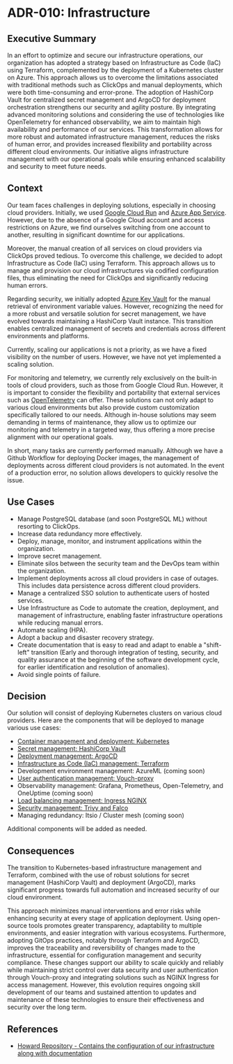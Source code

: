 # ADR-010: Infrastructure

## Executive Summary

In an effort to optimize and secure our infrastructure operations, our
organization has adopted a strategy based on Infrastructure as Code (IaC) using
Terraform, complemented by the deployment of a Kubernetes cluster on Azure. This
approach allows us to overcome the limitations associated with traditional
methods such as ClickOps and manual deployments, which were both time-consuming
and error-prone. The adoption of HashiCorp Vault for centralized secret
management and ArgoCD for deployment orchestration strengthens our security and
agility posture. By integrating advanced monitoring solutions and considering
the use of technologies like OpenTelemetry for enhanced observability, we aim to
maintain high availability and performance of our services. This transformation
allows for more robust and automated infrastructure management, reduces the
risks of human error, and provides increased flexibility and portability across
different cloud environments. Our initiative aligns infrastructure management
with our operational goals while ensuring enhanced scalability and security to
meet future needs.

## Context

Our team faces challenges in deploying solutions, especially in choosing cloud
providers. Initially, we used [Google Cloud
Run](https://cloud.google.com/run/?hl=en) and [Azure App
Service](https://azure.microsoft.com/en-ca/products/app-service/). However, due
to the absence of a Google Cloud account and access restrictions on Azure, we
find ourselves switching from one account to another, resulting in significant
downtime for our applications.

Moreover, the manual creation of all services on cloud providers via ClickOps
proved tedious. To overcome this challenge, we decided to adopt Infrastructure
as Code (IaC) using Terraform. This approach allows us to manage and provision
our cloud infrastructures via codified configuration files, thus eliminating the
need for ClickOps and significantly reducing human errors.

Regarding security, we initially adopted [Azure Key
Vault](https://azure.microsoft.com/en-us/products/key-vault/) for the manual
retrieval of environment variable values. However, recognizing the need for a
more robust and versatile solution for secret management, we have evolved
towards maintaining a HashiCorp Vault instance. This transition enables
centralized management of secrets and credentials across different environments
and platforms.

Currently, scaling our applications is not a priority, as we have a fixed
visibility on the number of users. However, we have not yet implemented a
scaling solution.

For monitoring and telemetry, we currently rely exclusively on the built-in
tools of cloud providers, such as those from Google Cloud Run. However, it is
important to consider the flexibility and portability that external services
such as [OpenTelemetry](https://opentelemetry.io/) can offer. These solutions
can not only adapt to various cloud environments but also provide custom
customization specifically tailored to our needs. Although in-house solutions
may seem demanding in terms of maintenance, they allow us to optimize our
monitoring and telemetry in a targeted way, thus offering a more precise
alignment with our operational goals.

In short, many tasks are currently performed manually. Although we have a Github
Workflow for deploying Docker images, the management of deployments across
different cloud providers is not automated. In the event of a production error,
no solution allows developers to quickly resolve the issue.

## Use Cases

- Manage PostgreSQL database (and soon PostgreSQL ML) without resorting to
  ClickOps.
- Increase data redundancy more effectively.
- Deploy, manage, monitor, and instrument applications within the organization.
- Improve secret management.
- Eliminate silos between the security team and the DevOps team within the
  organization.
- Implement deployments across all cloud providers in case of outages. This
  includes data persistence across different cloud providers.
- Manage a centralized SSO solution to authenticate users of hosted services.
- Use Infrastructure as Code to automate the creation, deployment, and
  management of infrastructure, enabling faster infrastructure operations while
  reducing manual errors.
- Automate scaling (HPA).
- Adopt a backup and disaster recovery strategy.
- Create documentation that is easy to read and adapt to enable a "shift-left"
  transition (Early and thorough integration of testing, security, and quality
  assurance at the beginning of the software development cycle, for earlier
  identification and resolution of anomalies).
- Avoid single points of failure.

## Decision

Our solution will consist of deploying Kubernetes clusters on various cloud
providers. Here are the components that will be deployed to manage various use
cases:

- [Container management and deployment: Kubernetes](014-containers.en-ca.md)
- [Secret management: HashiCorp Vault](012-secret-management.en-ca.md)
- [Deployment management: ArgoCD](011-gitops.en-ca.md)
- [Infrastructure as Code (IaC) management: Terraform](013-IaC-tool.en-ca.md)
- Development environment management: AzureML (coming soon)
- [User authentication management:
  Vouch-proxy](015-authentication-management.en-ca.md)
- Observability management: Grafana, Prometheus, Open-Telemetry, and OneUptime
  (coming soon)
- [Load balancing management: Ingress NGINX](016-networking.en-ca.md)
- [Security management: Trivy and Falco](017-security.en-ca.md)
- Managing redundancy: Itsio / Cluster mesh (coming soon)

Additional components will be added as needed.

## Consequences

The transition to Kubernetes-based infrastructure management and Terraform,
combined with the use of robust solutions for secret management (HashiCorp
Vault) and deployment (ArgoCD), marks significant progress towards full
automation and increased security of our cloud environment.

This approach minimizes manual interventions and error risks while enhancing
security at every stage of application deployment. Using open-source tools
promotes greater transparency, adaptability to multiple environments, and easier
integration with various ecosystems. Furthermore, adopting GitOps practices,
notably through Terraform and ArgoCD, improves the traceability and
reversibility of changes made to the infrastructure, essential for configuration
management and security compliance. These changes support our ability to scale
quickly and reliably while maintaining strict control over data security and
user authentication through Vouch-proxy and integrating solutions such as NGINX
Ingress for access management. However, this evolution requires ongoing skill
development of our teams and sustained attention to updates and maintenance of
these technologies to ensure their effectiveness and security over the long
term.

## References

- [Howard Repository - Contains the configuration of our infrastructure along
  with documentation](https://github.com/ai-cfia/howard)
